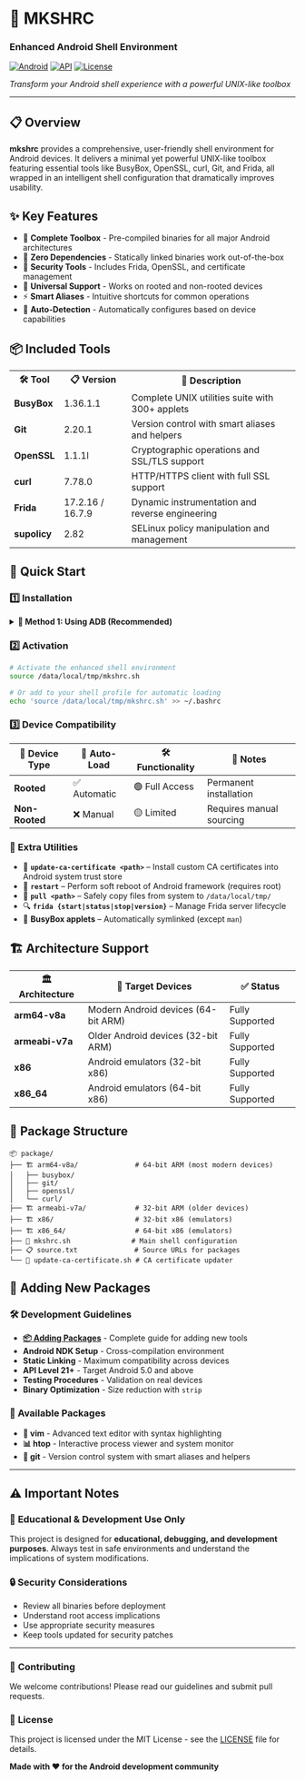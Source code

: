 # 🐚 MKSHRC
### Enhanced Android Shell Environment

[![Android](https://img.shields.io/badge/Platform-Android-green.svg)](https://android.com)
[![API](https://img.shields.io/badge/API-21%2B-brightgreen.svg)](https://android-arsenal.com/api?level=21)
[![License](https://img.shields.io/badge/License-MIT-blue.svg)](LICENSE)

*Transform your Android shell experience with a powerful UNIX-like toolbox*

</div>

---

## 📋 Overview

**mkshrc** provides a comprehensive, user-friendly shell environment for Android devices. It delivers a minimal yet powerful UNIX-like toolbox featuring essential tools like BusyBox, OpenSSL, curl, Git, and Frida, all wrapped in an intelligent shell configuration that dramatically improves usability.

## ✨ Key Features

- 🔧 **Complete Toolbox** - Pre-compiled binaries for all major Android architectures
- 🚀 **Zero Dependencies** - Statically linked binaries work out-of-the-box
- 🔐 **Security Tools** - Includes Frida, OpenSSL, and certificate management
- 📱 **Universal Support** - Works on rooted and non-rooted devices
- ⚡ **Smart Aliases** - Intuitive shortcuts for common operations
- 🔄 **Auto-Detection** - Automatically configures based on device capabilities

## 📦 Included Tools

<table>
<tr>
<th>🛠️ Tool</th>
<th>📋 Version</th>
<th>📝 Description</th>
</tr>
<tr>
<td><strong>BusyBox</strong></td>
<td>1.36.1.1</td>
<td>Complete UNIX utilities suite with 300+ applets</td>
</tr>
<tr>
<td><strong>Git</strong></td>
<td>2.20.1</td>
<td>Version control with smart aliases and helpers</td>
</tr>
<tr>
<td><strong>OpenSSL</strong></td>
<td>1.1.1l</td>
<td>Cryptographic operations and SSL/TLS support</td>
</tr>
<tr>
<td><strong>curl</strong></td>
<td>7.78.0</td>
<td>HTTP/HTTPS client with full SSL support</td>
</tr>
<tr>
<td><strong>Frida</strong></td>
<td>17.2.16 / 16.7.9</td>
<td>Dynamic instrumentation and reverse engineering</td>
</tr>
<tr>
<td><strong>supolicy</strong></td>
<td>2.82</td>
<td>SELinux policy manipulation and management</td>
</tr>
</table>

## 🚀 Quick Start

### 1️⃣ Installation

<details>
<summary><strong>📱 Method 1: Using ADB (Recommended)</strong></summary>

```bash
# Push files to device
adb push package/ /data/local/tmp/package
adb push install.sh /data/local/tmp/mkshrc

# Or use the included batch script
install.bat

# Connect to device and install
adb shell
source /data/local/tmp/mkshrc
```

</details>

### 2️⃣ Activation

```bash
# Activate the enhanced shell environment
source /data/local/tmp/mkshrc.sh

# Or add to your shell profile for automatic loading
echo 'source /data/local/tmp/mkshrc.sh' >> ~/.bashrc
```

### 3️⃣ Device Compatibility

<div align="left">

| 🔐 Device Type | 🚀 Auto-Load | 🛠️ Functionality | 📝 Notes |
|----------------|---------------|-------------------|----------|
| **Rooted** | ✅ Automatic | 🟢 Full Access | Permanent installation |
| **Non-Rooted** | ❌ Manual | 🟡 Limited | Requires manual sourcing |

</div>

### 📜 Extra Utilities

- 🔐 **`update-ca-certificate <path>`** – Install custom CA certificates into Android system trust store
- 🔄 **`restart`** – Perform soft reboot of Android framework (requires root)
- 📁 **`pull <path>`** – Safely copy files from system to `/data/local/tmp/`
- 🔍 **`frida {start|status|stop|version}`** – Manage Frida server lifecycle
- 🔗 **BusyBox applets** – Automatically symlinked (except `man`)

## 🏗️ Architecture Support

<div align="left">

| 🏛️ Architecture | 📱 Target Devices | ✅ Status |
|-----------------|-------------------|-----------|
| **arm64-v8a** | Modern Android devices (64-bit ARM) | Fully Supported |
| **armeabi-v7a** | Older Android devices (32-bit ARM) | Fully Supported |
| **x86** | Android emulators (32-bit x86) | Fully Supported |
| **x86_64** | Android emulators (64-bit x86) | Fully Supported |

</div>

## 📁 Package Structure

```
📦 package/
├── 🏗️ arm64-v8a/              # 64-bit ARM (most modern devices)
│   ├── busybox/
│   ├── git/
│   ├── openssl/
│   └── curl/
├── 🏗️ armeabi-v7a/            # 32-bit ARM (older devices)
├── 🏗️ x86/                    # 32-bit x86 (emulators)
├── 🏗️ x86_64/                 # 64-bit x86 (emulators)
├── 📜 mkshrc.sh               # Main shell configuration
├── 📋 source.txt              # Source URLs for packages
└── 🔐 update-ca-certificate.sh # CA certificate updater
```

## 🔨 Adding New Packages

### 🛠️ Development Guidelines
- **[📦 Adding Packages](markdown/ADDING_PACKAGES.md)** - Complete guide for adding new tools
- **Android NDK Setup** - Cross-compilation environment
- **Static Linking** - Maximum compatibility across devices
- **API Level 21+** - Target Android 5.0 and above
- **Testing Procedures** - Validation on real devices
- **Binary Optimization** - Size reduction with `strip`

### 🔧 Available Packages
- **🔧 vim** - Advanced text editor with syntax highlighting
- **📊 htop** - Interactive process viewer and system monitor
- **📝 git** - Version control system with smart aliases and helpers

---

## ⚠️ Important Notes

<div align="left">

### 🎯 **Educational & Development Use Only**

This project is designed for **educational, debugging, and development purposes**.
Always test in safe environments and understand the implications of system modifications.

### 🔒 **Security Considerations**

- Review all binaries before deployment
- Understand root access implications
- Use appropriate security measures
- Keep tools updated for security patches

</div>

---

<div align="left">

### 🌟 **Contributing**

We welcome contributions! Please read our guidelines and submit pull requests.

### 📄 **License**

This project is licensed under the MIT License - see the [LICENSE](LICENSE) file for details.

**Made with ❤️ for the Android development community**

</div>